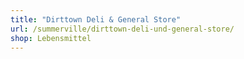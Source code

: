 ```yaml
---
title: "Dirttown Deli & General Store"
url: /summerville/dirttown-deli-und-general-store/
shop: Lebensmittel
---
```

